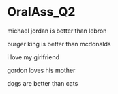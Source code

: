 # OralAss_Q2

michael jordan is better than lebron

burger king is better than mcdonalds

i love my girlfriend

gordon loves his mother

dogs are better than cats